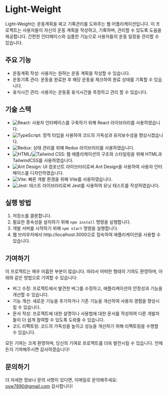 <!-- 프로젝트 소개 -->
# Light-Weight

Light-Weight는 운동계획을 짜고 기록관리를 도와주는 웹 어플리케이션입니다. 이 프로젝트는 사용자들이 자신의 운동 계획을 작성하고, 기록하며, 관리할 수 있도록 도움을 제공합니다. 간편한 인터페이스와 심플한 기능으로 사용자들의 운동 일정을 관리할 수 있습니다.

## 주요 기능

- 운동계획 작성: 사용자는 원하는 운동 계획을 작성할 수 있습니다.
- 운동기록 관리: 운동을 완료한 후 해당 운동을 체크하여 완료 상태를 기록할 수 있습니다.
- 휴식시간 관리: 사용자는 운동중 휴식시간을 측정하고 관리 할 수 있습니다.

## 기술 스택

- ![React](https://img.shields.io/badge/-React-61DAFB?style=flat&logo=React&logoColor=white): 사용자 인터페이스를 구축하기 위해 React 라이브러리를 사용하였습니다.
- ![TypeScript](https://img.shields.io/badge/-TypeScript-3178C6?style=flat&logo=TypeScript&logoColor=white): 정적 타입을 사용하여 코드의 가독성과 유지보수성을 향상시켰습니다.
- ![Redux](https://img.shields.io/badge/-Redux-764ABC?style=flat&logo=Redux&logoColor=white): 상태 관리를 위해 Redux 라이브러리를 사용하였습니다.
- ![HTML](https://img.shields.io/badge/-HTML-E34F26?style=flat&logo=HTML5&logoColor=white)/![Tailwind CSS](https://img.shields.io/badge/-Tailwind%20CSS-38B2AC?style=flat&logo=Tailwind%20CSS&logoColor=white): 웹 애플리케이션의 구조와 스타일링을 위해 HTML과 TailwindCSS를 사용하였습니다.
- ![Ant Design](https://img.shields.io/badge/-Ant%20Design-0170FE?style=flat&logo=Ant%20Design&logoColor=white): UI 컴포넌트 라이브러리로써 Ant Design을 사용하여 사용자 인터페이스를 디자인하였습니다.
- ![Vite](https://img.shields.io/badge/-Vite-646CFF?style=flat&logo=Vite&logoColor=white): 빠른 개발 환경을 위해 Vite를 사용하였습니다.
- ![Jest](https://img.shields.io/badge/-Jest-C21325?style=flat&logo=Jest&logoColor=white): 테스트 라이브러리로써 Jest를 사용하여 유닛 테스트를 작성하였습니다.

## 실행 방법

1. 저장소를 클론합니다.
2. 필요한 종속성을 설치하기 위해 `npm install` 명령을 실행합니다.
3. 개발 서버를 시작하기 위해 `npm start` 명령을 실행합니다.
4. 웹 브라우저에서 http://localhost:3000으로 접속하여 애플리케이션을 사용할 수 있습니다.

## 기여하기

이 프로젝트는 매우 미흡한 부분이 많습니다. 따라서 어떠한 형태의 기여도 환영하며, 아래와 같은 방법으로 기여할 수 있습니다:

- 버그 수정: 프로젝트에서 발견한 버그를 수정하고, 애플리케이션의 안정성과 기능을 개선할 수 있습니다.
- 기능 개선: 새로운 기능을 추가하거나 기존 기능을 개선하여 사용자 경험을 향상시킬 수 있습니다.
- 문서 작성: 프로젝트에 대한 설명이나 사용법에 대한 문서를 작성하여 다른 개발자들이 더 쉽게 참여할 수 있도록 도와줄 수 있습니다.
- 코드 리팩토링: 코드의 가독성을 높이고 성능을 개선하기 위해 리팩토링을 수행할 수 있습니다.

모든 기여는 크게 환영하며, 당신의 기여로 프로젝트를 더욱 발전시킬 수 있습니다. 언제든지 기여해주시면 감사하겠습니다!

## 문의하기

더 자세한 정보나 문의 사항이 있다면, 이메일로 문의해주세요: osw7890@gmail.com 감사합니다!
